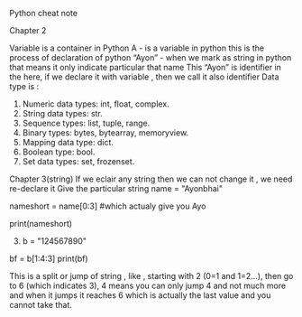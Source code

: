 Python cheat note

Chapter 2

Variable is a container in Python
 A - is a variable in python this is the process of declaration of python
“Ayon” - when we mark as string in python that means it only indicate particular that name
This “Ayon” is identifier in the here, if we declare it with variable , then we call it also identifier
Data type is :
1. Numeric data types: int, float, complex.
2. String data types: str.
3. Sequence types: list, tuple, range.
4. Binary types: bytes, bytearray, memoryview.
5. Mapping data type: dict.
6. Boolean type: bool.
7. Set data types: set, frozenset.

Chapter 3(string)
If we eclair any string then we can not change it , we need re-declare it
Give the particular string
name = "Ayonbhai"


nameshort = name[0:3] #which actualy give you Ayo
 
print(nameshort)

3. b = "124567890"


bf = b[1:4:3]
print(bf)

This is a split or jump of string , like , starting with 2 (0=1 and 1=2…), then go to 
6 (which indicates 3), 4 means you can only jump 4 and not much more and when it jumps it reaches 6 which is actually the last value and you cannot take that.




 



